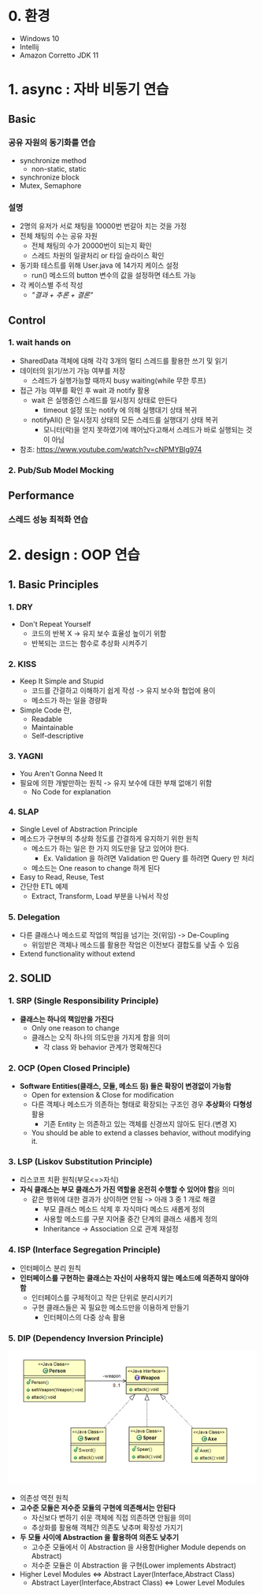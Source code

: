 # 0. 환경
- Windows 10
- Intellij
- Amazon Corretto JDK 11

# 1. async : 자바 비동기 연습 
## Basic
### 공유 자원의 동기화를 연습
- synchronize method
  - non-static, static
- synchronize block
- Mutex, Semaphore
### 설명
- 2명의 유저가 서로 채팅을 10000번 번갈아 치는 것을 가정
- 전체 채팅의 수는 공유 자원
  - 전체 채팅의 수가 20000번이 되는지 확인
  - 스레드 차원의 일괄처리 or 타임 슬라이스 확인
- 동기화 테스트를 위해 User.java 에 14가지 케이스 설정
  - run() 메소드의 button 변수의 값을 설정하면 테스트 가능
- 각 케이스별 주석 작성
  - _"결과 + 추론 + 결론"_  

## Control
### 1. wait hands on
- SharedData 객체에 대해 각각 3개의 멀티 스레드를 활용한 쓰기 및 읽기
- 데이터의 읽기/쓰기 가능 여부를 저장
  - 스레드가 실행가능할 때까지 busy waiting(while 무한 루프)
- 접근 가능 여부를 확인 후 wait 과 notify 활용
  - wait 은 실행중인 스레드를 일시정지 상태로 만든다
    - timeout 설정 또는 notify 에 의해 실행대기 상태 복귀
  - notifyAll() 은 일시정지 상태의 모든 스레드를 실행대기 상태 복귀
    - 모니터(락)을 얻지 못하였기에 꺠어났다고해서 스레드가 바로 실행되는 것이 아님
- 참조: https://www.youtube.com/watch?v=cNPMYBlg974
### 2. Pub/Sub Model Mocking


## Performance
### 스레드 성능 최적화 연습


# 2. design : OOP 연습
## 1. Basic Principles
### 1. DRY
- Don't Repeat Yourself
  - 코드의 반복 X -> 유지 보수 효율성 높이기 위함
  - 반복되는 코드는 함수로 추상화 시켜주기
### 2. KISS
- Keep It Simple and Stupid
  - 코드를 간결하고 이해하기 쉽게 작성 -> 유지 보수와 협업에 용이
  - 메소드가 하는 일을 경량화
- Simple Code 란, 
  - Readable
  - Maintainable
  - Self-descriptive 
### 3. YAGNI 
- You Aren't Gonna Need It
- 필요에 의한 개발만하는 원칙 -> 유지 보수에 대한 부채 없애기 위함
  - No Code for explanation
### 4. SLAP
- Single Level of Abstraction Principle
- 메소드가 구현부의 추상화 정도를 간결하게 유지하기 위한 원칙
  - 메소드가 하는 일은 한 가지 의도만을 담고 있어야 한다.
    - Ex. Validation 을 하려면 Validation 만 Query 를 하려면 Query 만 처리
  - 메소드는 One reason to change 하게 된다
- Easy to Read, Reuse, Test
- 간단한 ETL 예제
  - Extract, Transform, Load 부분을 나눠서 작성
### 5. Delegation
- 다른 클래스나 메소드로 작업의 책임을 넘기는 것(위임) -> De-Coupling 
  - 위임받은 객체나 메소드를 활용한 작업은 이전보다 결합도를 낮출 수 있음 
- Extend functionality without extend
## 2. SOLID
### 1. SRP (Single Responsibility Principle)
- **클래스는 하나의 책임만을 가진다**
  - Only one reason to change
  - 클래스는 오직 하나의 의도만을 가지게 함을 의미
    - 각 class 와 behavior 관계가 명확해진다
### 2. OCP (Open Closed Principle)
- **Software Entities(클래스, 모듈, 메소드 등) 들은 확장이 변경없이 가능함**
  - Open for extension & Close for modification
  - 다른 객체나 메소드가 의존하는 형태로 확장되는 구조인 경우 **추상화**와 **다형성** 활용
    - 기존 Entity 는 의존하고 있는 객체를 신경쓰지 않아도 된다.(변경 X) 
  - You should be able to extend a classes behavior, without modifying it.
### 3. LSP (Liskov Substitution Principle)
- 리스코프 치환 원칙(부모<=>자식)
- **자식 클래스는 부모 클래스가 가진 역할을 온전히 수행할 수 있어야 함**을 의미
  - 같은 행위에 대한 결과가 상이하면 안됨 -> 아래 3 중 1 개로 해결
    - 부모 클래스 메소드 삭제 후 자식마다 메소드 새롭게 정의
    - 사용할 메소드를 구분 지어줄 중간 단계의 클래스 새롭게 정의
    - Inheritance -> Association 으로 관계 재설정
### 4. ISP (Interface Segregation Principle)
- 인터페이스 분리 원칙
- **인터페이스를 구현하는 클래스는 자신이 사용하지 않는 메소드에 의존하지 않아야 함**
  - 인터페이스를 구체적이고 작은 단위로 분리시키기
  - 구현 클래스들은 꼭 필요한 메소드만을 이용하게 만들기 
    - 인터페이스의 다중 상속 활용
### 5. DIP (Dependency Inversion Principle)
  ![img_1.png](src/res/img_1.png) 
- 의존성 역전 원칙
- **고수준 모듈은 저수준 모듈의 구현에 의존해서는 안된다**
  - 자신보다 변하기 쉬운 객체에 직접 의존하면 안됨을 의미
  - 추상화를 활용해 객체간 의존도 낮추며 확장성 가지기
- **두 모듈 사이에 Abstraction 을 활용하여 의존도 낮추기**
  - 고수준 모듈에서 이 Abstraction 을 사용함(Higher Module depends on Abstract)
  - 저수준 모듈은 이 Abstraction 을 구현(Lower implements Abstract)
- Higher Level Modules <=> Abstract Layer(Interface,Abstract Class) 
  - Abstract Layer(Interface,Abstract Class) <=> Lower Level Modules